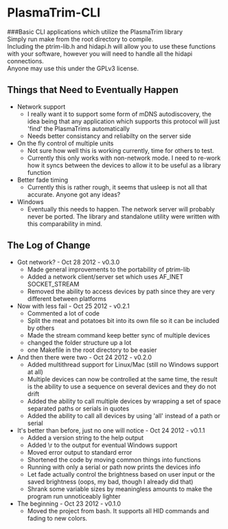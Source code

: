 PlasmaTrim-CLI
==============
###Basic CLI applications which utilize the PlasmaTrim library  
Simply run make from the root directory to compile.  
Including the ptrim-lib.h and hidapi.h will allow you to use these functions with your software, however you will need to handle all the hidapi connections.  
Anyone may use this under the GPLv3 license.  
  
  
Things that Need to Eventually Happen
-------------------------------------
* Network support
    * I really want it to support some form of mDNS autodiscovery, the idea being that any application which supports this protocol will just 'find' the PlasmaTrims automatically
    * Needs better consistancy and reliabilty on the server side
* On the fly control of multiple units
    * Not sure how well this is working currently, time for others to test.
    * Currently this only works with non-network mode. I need to re-work how it syncs between the devices to allow it to be useful as a library function
* Better fade timing
    * Currently this is rather rough, it seems that usleep is not all that accurate. Anyone got any ideas?
* Windows
    * Eventually this needs to happen. The network server will probably never be ported. The library and standalone utility were written with this comparability in mind.
  
  
The Log of Change
-----------------
* Got network? - Oct 28 2012 - v0.3.0
    * Made general improvements to the portability of ptrim-lib
    * Added a network client/server set which uses AF_INET SOCKET_STREAM
    * Removed the ability to access devices by path since they are very different between platforms
* Now with less fail - Oct 25 2012 - v0.2.1
    * Commented a lot of code
    * Split the meat and potatoes bit into its own file so it can be included by others
    * Made the stream command keep better sync of multiple devices
    * changed the folder structure up a lot
    * one Makefile in the root directory to be easier
* And then there were two - Oct 24 2012 - v0.2.0
    * Added multithread support for Linux/Mac (still no Windows support at all)
    * Multiple devices can now be controlled at the same time, the result is the ability to use a sequence on several devices and they do not drift
    * Added the ability to call multiple devices by wrapping a set of space separated paths or serials in quotes
    * Added the ability to call all devices by using 'all' instead of a path or serial
* It's better than before, just no one will notice - Oct 24 2012 - v0.1.1
    * Added a version string to the help output
    * Added \r to the output for eventual Windows support
    * Moved error output to standard error
    * Shortened the code by moving common things into functions
    * Running with only a serial or path now prints the devices info
    * Let fade actually control the brightness based on user input or the saved brightness (oops, my bad, though I already did that)
    * Shrank some variable sizes by meaningless amounts to make the program run unnoticeably lighter
* The beginning - Oct 23 2012 - v0.1.0
    * Moved the project from bash. It supports all HID commands and fading to new colors.